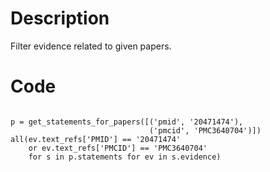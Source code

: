 # Description
Filter evidence related to given papers.

# Code
```

p = get_statements_for_papers([('pmid', '20471474'),
                               ('pmcid', 'PMC3640704')])
all(ev.text_refs['PMID'] == '20471474'
    or ev.text_refs['PMCID'] == 'PMC3640704'
    for s in p.statements for ev in s.evidence)

```
